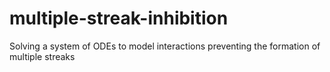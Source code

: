 # multiple-streak-inhibition
Solving a system of ODEs to model interactions preventing the formation of multiple streaks
